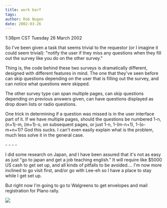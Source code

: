 ```yaml
---
title: work barf
tags: 
author: Rob Nugen
date: 2002-03-26
---
```


<title></title>
<p class=date>1:38pm CST Tuesday 26 March 2002</p>

<p>So I've been given a task that seems trivial to the requestor (or I
imagine it could seem trivial): "notify the user if they miss any
questions when they fill out the survey like you do on the other
survey."</p>

<p>Thing is, the code behind these two surveys is dramatically
different, designed with different features in mind.  The one that
they've seen before can skip questions depending on the user that is
filling out the survey, and can notice what questions were skipped.</p>

<p>The other survey type can span multiple pages, can skip questions
depending on previous answers given, can have questions displayed as
drop down lists or radio questions.</p>

<p>One trick in determining if a question was missed is in the user
interface part of it.  If we have multiple pages, should the questions
be numbered 1-n, (n+1)-m, (m+1)-o, on subsequent pages, or just 1-n,
1-(m-n+1), 1-(o-m+n+1)?  God this sucks.  I can't even easily explain
what is the problem, much less solve it in the general case.</p>

<p>- - - -</p>

<p>I did some research on Japan, and I have been assured that it's not
as easy as just "go to japan and get a job teaching english."  It will
require like $5000 US cash to get set up, and all kinds of pitfalls to
be avoided.... I'm now more inclined to go visit first, and/or go with
Lee-eh so I have a place to stay while I get set up.</p>

<p>But right now I'm going to go to Walgreens to get envelopes and
mail registration for Plano rally.</p>

<p><img src='/images/rob/wL-ROB.gif'/></p>

